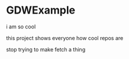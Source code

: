 # GDWExample

i am so cool

this project shows everyone how cool repos are

stop trying to make fetch a thing
